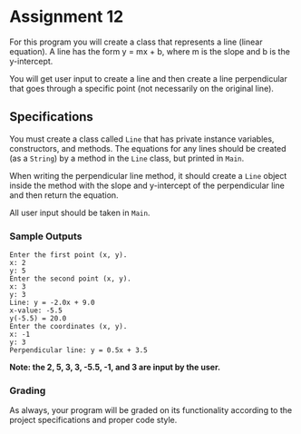 # Assignment 12

For this program you will create a class that represents a line (linear equation). A line has the form y = mx + b, where m is the slope and b is the y-intercept.

You will get user input to create a line and then create a line perpendicular that goes through a specific point (not necessarily on the original line).

## Specifications

You must create a class called `Line` that has private instance variables, constructors, and methods. The equations for any lines should be created (as a `String`) by a method in the `Line` class, but printed in `Main`. 

When writing the perpendicular line method, it should create a `Line` object inside the method with the slope and y-intercept of the perpendicular line and then return the equation. 

All user input should be taken in `Main`.


### Sample Outputs

```
Enter the first point (x, y).
x: 2
y: 5
Enter the second point (x, y).
x: 3
y: 3
Line: y = -2.0x + 9.0
x-value: -5.5
y(-5.5) = 20.0
Enter the coordinates (x, y).
x: -1
y: 3
Perpendicular line: y = 0.5x + 3.5
```

**Note: the 2, 5, 3, 3, -5.5, -1, and 3 are input by the user.**

### Grading

As always, your program will be graded on its functionality according to the project specifications and proper code style.

